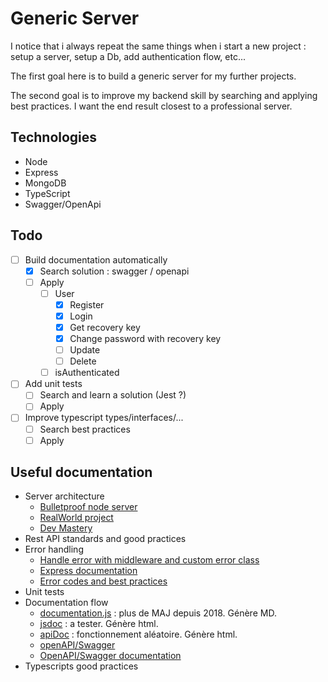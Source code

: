 # Generic Server

I notice that i always repeat the same things when i start a new project : setup a server, setup a Db, add authentication flow, etc...

The first goal here is to build a generic server for my further projects.

The second goal is to improve my backend skill by searching and applying best practices. I want the end result closest to a professional server.

## Technologies

- Node
- Express
- MongoDB
- TypeScript
- Swagger/OpenApi

## Todo

- [ ] Build documentation automatically
  - [x] Search solution : swagger / openapi
  - [ ] Apply
    - [ ] User
      - [x] Register
      - [x] Login
      - [x] Get recovery key
      - [x] Change password with recovery key
      - [ ] Update
      - [ ] Delete
    - [ ] isAuthenticated
- [ ] Add unit tests
  - [ ] Search and learn a solution (Jest ?)
  - [ ] Apply
- [ ] Improve typescript types/interfaces/...
  - [ ] Search best practices
  - [ ] Apply

## Useful documentation

- Server architecture
  - [Bulletproof node server](https://dev.to/santypk4/bulletproof-node-js-project-architecture-4epf)
  - [RealWorld project](https://github.com/gothinkster/node-express-realworld-example-app)
  - [Dev Mastery](https://www.youtube.com/watch?v=CnailTcJV_U&t=844s)
- Rest API standards and good practices
- Error handling
  - [Handle error with middleware and custom error class](https://dev.to/nedsoft/central-error-handling-in-express-3aej)
  - [Express documentation](https://expressjs.com/en/guide/error-handling.html)
  - [Error codes and best practices](https://developer.orange.com/tech_guide/orange-apis-error-handling/)
- Unit tests
- Documentation flow
  - [documentation.js](https://documentation.js.org) : plus de MAJ depuis 2018. Génère MD.
  - [jsdoc](https://jsdoc.app/about-getting-started.html) : a tester. Génère html.
  - [apiDoc](https://apidocjs.com) : fonctionnement aléatoire. Génère html.
  - [openAPI/Swagger](https://medium.com/wolox/documenting-a-nodejs-rest-api-with-openapi-3-swagger-5deee9f50420)
  - [OpenAPI/Swagger documentation](https://swagger.io/specification/)
- Typescripts good practices
